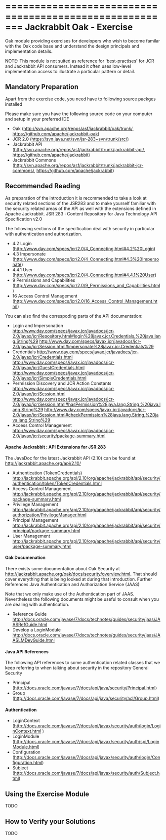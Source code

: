 =======================================================
Jackrabbit Oak - Exercise
=======================================================

Oak module providing exercises for developers who wish to become familar with
the Oak code base and understand the design principals and implementation
details.

NOTE: This module is not suited as reference for 'best-practises' for JCR
and Jackrabbit API consumers. Instead it often uses low-level implementation
access to illustrate a particular pattern or detail.

Mandatory Preparation
---------------------

Apart from the exercise code, you need have to following source packges
installed

Please make sure you have the following source code on your computer and setup in your preferred IDE

- Oak (http://svn.apache.org/repos/asf/jackrabbit/oak/trunk/, https://github.com/apache/jackrabbit-oak)
- JCR 2.0 (https://svn.java.net/svn/jsr-283~svn/trunk/src/)
- Jackrabbit API (http://svn.apache.org/repos/asf/jackrabbit/trunk/jackrabbit-api/,  https://github.com/apache/jackrabbit)
- Jackrabbit Commons (http://svn.apache.org/repos/asf/jackrabbit/trunk/jackrabbit-jcr-commons/, https://github.com/apache/jackrabbit)


Recommended Reading
-------------------

As preparation of the introduction it is recommended to take a look at security related sections of the JSR283 and to make yourself familiar with the security related areas of the API as well with the extensions defined in Apache Jackrabbit.
JSR 283 : Content Repository for Java Technology API Specification v2.0

The following sections of the specification deal with security in particular with authentication and authorization.

- 4.2 Login (http://www.day.com/specs/jcr/2.0/4_Connecting.html#4.2%20Login)
- 4.3 Impersonate (http://www.day.com/specs/jcr/2.0/4_Connecting.html#4.3%20Impersonate)
- 4.4.1 User (http://www.day.com/specs/jcr/2.0/4_Connecting.html#4.4.1%20User)
- 9 Permissions and Capabilities (http://www.day.com/specs/jcr/2.0/9_Permissions_and_Capabilities.html)
- 16 Access Control Management (http://www.day.com/specs/jcr/2.0/16_Access_Control_Management.html)

You can also find the correspoding parts of the API documentation:

- Login and Impersonation
        http://www.day.com/specs/javax.jcr/javadocs/jcr-2.0/javax/jcr/Repository.html#login%28javax.jcr.Credentials,%20java.lang.String%29
        http://www.day.com/specs/javax.jcr/javadocs/jcr-2.0/javax/jcr/Session.html#impersonate%28javax.jcr.Credentials%29
- Credentials
        http://www.day.com/specs/javax.jcr/javadocs/jcr-2.0/javax/jcr/Credentials.html
        http://www.day.com/specs/javax.jcr/javadocs/jcr-2.0/javax/jcr/GuestCredentials.html
        http://www.day.com/specs/javax.jcr/javadocs/jcr-2.0/javax/jcr/SimpleCredentials.html
- Permission Discovery and JCR Action Constants
        http://www.day.com/specs/javax.jcr/javadocs/jcr-2.0/javax/jcr/Session.html
        http://www.day.com/specs/javax.jcr/javadocs/jcr-2.0/javax/jcr/Session.html#hasPermission%28java.lang.String,%20java.lang.String%29
        http://www.day.com/specs/javax.jcr/javadocs/jcr-2.0/javax/jcr/Session.html#checkPermission%28java.lang.String,%20java.lang.String%29
- Access Control Management
        http://www.day.com/specs/javax.jcr/javadocs/jcr-2.0/javax/jcr/security/package-summary.html

#### Apache Jackrabbit : API Extensions for JSR 283

The JavaDoc for the latest Jackrabbit API (2.10) can be found at http://jackrabbit.apache.org/api/2.10/

- Authentication (TokenCredentials)
    http://jackrabbit.apache.org/api/2.10/org/apache/jackrabbit/api/security/authentication/token/TokenCredentials.html
- Access Control Management
    http://jackrabbit.apache.org/api/2.10/org/apache/jackrabbit/api/security/package-summary.html
- Privilege Management
    http://jackrabbit.apache.org/api/2.10/org/apache/jackrabbit/api/security/authorization/PrivilegeManager.html
- Principal Management
    http://jackrabbit.apache.org/api/2.10/org/apache/jackrabbit/api/security/principal/package-summary.html
- User Management
    http://jackrabbit.apache.org/api/2.10/org/apache/jackrabbit/api/security/user/package-summary.html

#### Oak Documenation

There exists some documentation about Oak Security at http://jackrabbit.apache.org/oak/docs/security/overview.html. That should cover everything that is being looked at during that introduction.
Further References
Java Authentication and Authorization Service (JAAS)

Note that we only make use of the Authentication part of JAAS. Nevertheless the following documents might be useful to consult when you are dealing with authentication.

- Reference Guide
    http://docs.oracle.com/javase/7/docs/technotes/guides/security/jaas/JAASRefGuide.html
- Develop a LoginModule
    http://docs.oracle.com/javase/7/docs/technotes/guides/security/jaas/JAASLMDevGuide.html

#### Java API References

The following API references to some authentication related classes that we keep referring to when talking about security in the repository
General Security

- Principal (http://docs.oracle.com/javase/7/docs/api/java/security/Principal.html)
- Group (http://docs.oracle.com/javase/7/docs/api/java/security/acl/Group.html)

#### Authentication

- LoginContext (http://docs.oracle.com/javase/7/docs/api/javax/security/auth/login/LoginContext.html )
- LoginModule (http://docs.oracle.com/javase/7/docs/api/javax/security/auth/spi/LoginModule.html)
- Configuration (http://docs.oracle.com/javase/7/docs/api/javax/security/auth/login/Configuration.html)
- Subject (http://docs.oracle.com/javase/7/docs/api/javax/security/auth/Subject.html)


Using the Exercise Module
-------------------------

TODO

How to Verify your Solutions
----------------------------

TODO